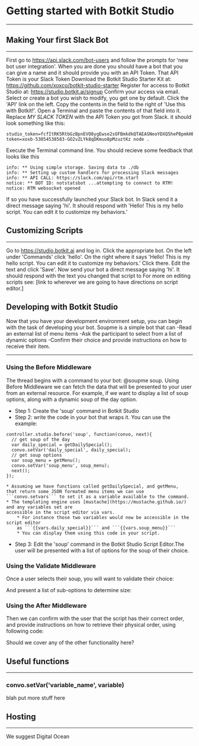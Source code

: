 # Getting started with Botkit Studio
___
## Making Your first Slack Bot
___
First go to https://api.slack.com/bot-users and follow the prompts for 'new bot user integration'.
When you are done you should have a bot that you can give a name and it should provide you with an API Token.
That API Token is your Slack Token
Download the Botkit Studio Starter Kit at: https://github.com/xoxco/botkit-studio-starter
Register for access to Botkit Studio at: https://studio.botkit.ai/signup
Confirm your access via email.
Select or create a bot you wish to modify, you get one by default.
Click the 'API' link on the left.
Copy the contents in the field to the right of 'Use this with Botkit!'.
Open a Terminal and paste the contents of that field into it.
Replace _MY SLACK TOKEN_  with the API Token you got from Slack.
it should look something like this:
```
studio_token=fcfItRK5RtbGzBpnEVO8ygEwse2sOFBmkdkQTAEASNeoYDXQ5heP8pmkHERptvaz token=xoxb-53054538583-GO2vZLYk8qDKmuo8pMzuztKz node .
```
Execute the Terminal command line.
You should recieve some feedback that looks like this
```
info: ** Using simple storage. Saving data to ./db
info: ** Setting up custom handlers for processing Slack messages
info: ** API CALL: https://slack.com/api/rtm.start
notice: ** BOT ID: notstatsbot ...attempting to connect to RTM!
notice: RTM websocket opened
```
If so you have successfully launched your Slack bot. In Slack send it a direct message saying 'hi'. It should respond with 'Hello! This is my hello script. You can edit it to customize my behaviors.'

## Customizing Scripts
___
Go to https://studio.botkit.ai and log in.
Click the appropriate bot.
On the left under 'Commands' click 'hello'.
On the right where it says 'Hello! This is my hello script. You can edit it to customize my behaviors.' Click there. Edit the text and click 'Save'.
Now send your bot a direct message saying 'hi'.
It should respond with the text you changed that script to
For more on editing scripts see: [link to wherever we are going to have directions on script editor.]

## Developing with Botkit Studio
Now that you have your development environment setup, you can begin with the task of developing your bot. Soupme is a simple bot that can
-Read an external list of menu items
-Ask the participant to select from a list of dynamic options
-Confirm their choice and provide instructions on how to receive their item.

___
### Using the Before Middleware

The thread begins with a command to your bot: @soupme soup. Using Before Middleware we can fetch the data that will be presented to your user from an external resource. For example, if we want to display a list of soup options, along with a dynamic soup of the day option.
* Step 1: Create the 'soup' command in Botkit Studio
* Step 2: write the code in your bot that wraps it. You can use the example:
```
controller.studio.before('soup', function(convo, next){
  // get soup of the day
  var daily_special = getDailySpecial();
  convo.setVar('daily_special', daily_special);
  // get soup options
  var soup_menu = getMenu();
  convo.setVar('soup_menu', soup_menu);
  next();
});
```
    * Assuming we have functions called getDailySpecial, and getMenu,
    that return some JSON formated menu items we can use ```convo.setvars``` to set it as a variable available to the command.
    * The templating engine uses [mustache](https://mustache.github.io/) and any variables set are
    accessible in the script editor via vars.
        * For instance those two variables would now be accessible in the script editor
        as ```{{vars.daily_special}}``` and ```{{vars.soup_menu}}```
        * You can display them using this code in your script.
* Step 3: Edit the 'soup' command in the Botkit Studio Script Editor.The user will be presented with a list of options for the soup of their choice.

### Using the Validate Middleware
Once a user selects their soup, you will want to validate their choice:

And present a list of sub-options to determine size:

### Using the After Middleware
Then we can confirm with the user that the script has their correct order, and provide instructions on how to retrieve their physical order, using following code:

Should we cover any of the other functionality here?

## Useful functions
___
### convo.setVar('variable_name', variable)
blah put more stuff here
## Hosting
___
We suggest Digital Ocean
